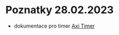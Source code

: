 # Poznatky 28.02.2023

- dokumentace pro timer [Axi Timer](https://docs.xilinx.com/v/u/en-US/pg079-axi-timer)
